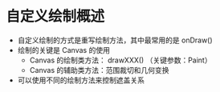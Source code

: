 # 自定义绘制概述
* 自定义绘制的方式是重写绘制方法，其中最常用的是 onDraw()
* 绘制的关键是 Canvas 的使用 
  * Canvas 的绘制类方法： drawXXX() （关键参数：Paint）
  * Canvas 的辅助类方法：范围裁切和几何变换
* 可以使用不同的绘制方法来控制遮盖关系